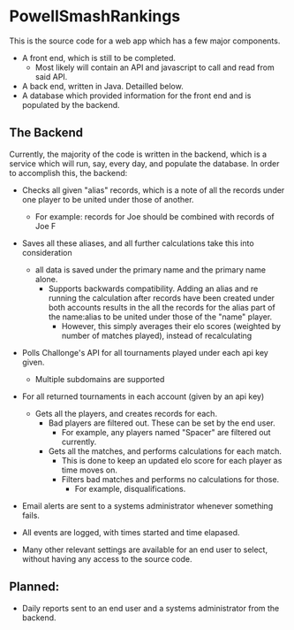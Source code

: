 # PowellSmashRankings
This is the source code for a web app which has a few major components.
- A front end, which is still to be completed.
  - Most likely will contain an API and javascript to call and read from said API.
- A back end, written in Java. Detailled below.
- A database which provided information for the front end and is populated by the backend.

## The Backend
Currently, the majority of the code is written in the backend, which is a service which will run, say, every day, and
populate the database. In order to accomplish this, the backend:
- Checks all given "alias" records, which is a note of all the records under one player to be united under those of another.
  - For example: records for Joe should be combined with records of Joe F
- Saves all these aliases, and all further calculations take this into consideration
  - all data is saved under the primary name and the primary name alone.
	- Supports backwards compatibility. Adding an alias and re running the calculation after records have been created
	  under both accounts results in the all the records for the alias part of the name:alias to be united under those
	  of the "name" player.
	  - However, this simply averages their elo scores (weighted by number of matches played), instead of recalculating
- Polls Challonge's API for all tournaments played under each api key given.
  - Multiple subdomains are supported
- For all returned tournaments in each account (given by an api key)
  - Gets all the players, and creates records for each.
	- Bad players are filtered out. These can be set by the end user.
	  - For example, any players named "Spacer" are filtered out currently.
	- Gets all the matches, and performs calculations for each match.
	  - This is done to keep an updated elo score for each player as time moves on.
	  - Filters bad matches and performs no calculations for those.
	    - For example, disqualifications.
	
	
- Email alerts are sent to a systems administrator whenever something fails.
- All events are logged, with times started and time elapased.
- Many other relevant settings are available for an end user to select, without having any access to the source code.

## Planned:
- Daily reports sent to an end user and a systems administrator from the backend.